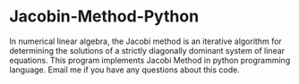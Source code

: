 # Jacobin-Method-Python
In numerical linear algebra, the Jacobi method is an iterative algorithm for determining the solutions of a strictly diagonally dominant system of linear equations. This program implements Jacobi Method in python programming language. Email me if you have any questions about this code.
